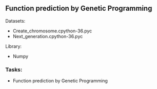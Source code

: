 ## Function prediction by Genetic Programming

Datasets:
- Create_chromosome.cpython-36.pyc
- Next_generation.cpython-36.pyc

Library:
- Numpy

### Tasks:
- Function prediction by Genetic Programming
